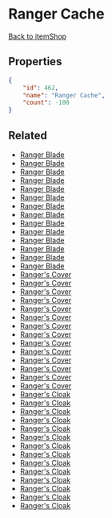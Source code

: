 # Ranger Cache

<no description available>

[Back to itemShop](../item-shops.md)

## Properties

```json
{
    "id": 462,
    "name": "Ranger Cache",
    "count": -100
}
```

## Related

- [Ranger Blade](../items/14571-ranger-blade.md)
- [Ranger Blade](../items/14572-ranger-blade.md)
- [Ranger Blade](../items/14573-ranger-blade.md)
- [Ranger Blade](../items/14574-ranger-blade.md)
- [Ranger Blade](../items/14575-ranger-blade.md)
- [Ranger Blade](../items/14576-ranger-blade.md)
- [Ranger Blade](../items/14577-ranger-blade.md)
- [Ranger Blade](../items/14578-ranger-blade.md)
- [Ranger Blade](../items/14579-ranger-blade.md)
- [Ranger Blade](../items/14580-ranger-blade.md)
- [Ranger Blade](../items/14581-ranger-blade.md)
- [Ranger Blade](../items/14582-ranger-blade.md)
- [Ranger Blade](../items/14583-ranger-blade.md)
- [Ranger Blade](../items/14584-ranger-blade.md)
- [Ranger's Cover](../items/14586-ranger-s-cover.md)
- [Ranger's Cover](../items/14587-ranger-s-cover.md)
- [Ranger's Cover](../items/14588-ranger-s-cover.md)
- [Ranger's Cover](../items/14589-ranger-s-cover.md)
- [Ranger's Cover](../items/14590-ranger-s-cover.md)
- [Ranger's Cover](../items/14591-ranger-s-cover.md)
- [Ranger's Cover](../items/14592-ranger-s-cover.md)
- [Ranger's Cover](../items/14593-ranger-s-cover.md)
- [Ranger's Cover](../items/14594-ranger-s-cover.md)
- [Ranger's Cover](../items/14595-ranger-s-cover.md)
- [Ranger's Cover](../items/14596-ranger-s-cover.md)
- [Ranger's Cover](../items/14597-ranger-s-cover.md)
- [Ranger's Cover](../items/14598-ranger-s-cover.md)
- [Ranger's Cover](../items/14599-ranger-s-cover.md)
- [Ranger's Cloak](../items/14601-ranger-s-cloak.md)
- [Ranger's Cloak](../items/14602-ranger-s-cloak.md)
- [Ranger's Cloak](../items/14603-ranger-s-cloak.md)
- [Ranger's Cloak](../items/14604-ranger-s-cloak.md)
- [Ranger's Cloak](../items/14605-ranger-s-cloak.md)
- [Ranger's Cloak](../items/14606-ranger-s-cloak.md)
- [Ranger's Cloak](../items/14607-ranger-s-cloak.md)
- [Ranger's Cloak](../items/14608-ranger-s-cloak.md)
- [Ranger's Cloak](../items/14609-ranger-s-cloak.md)
- [Ranger's Cloak](../items/14610-ranger-s-cloak.md)
- [Ranger's Cloak](../items/14611-ranger-s-cloak.md)
- [Ranger's Cloak](../items/14612-ranger-s-cloak.md)
- [Ranger's Cloak](../items/14613-ranger-s-cloak.md)
- [Ranger's Cloak](../items/14614-ranger-s-cloak.md)

